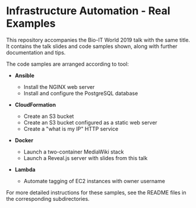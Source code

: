 # Infrastructure Automation - Real Examples

This repository accompanies the Bio-IT World 2019 talk with the same
title. It contains the talk slides and code samples shown, along with
further documentation and tips.

The code samples are arranged according to tool:

* **Ansible**
  * Install the NGINX web server
  * Install and configure the PostgreSQL database

* **CloudFormation**
  * Create an S3 bucket
  * Create an S3 bucket configured as a static web server
  * Create a "what is my IP" HTTP service

* **Docker**
  * Launch a two-container MediaWiki stack
  * Launch a Reveal.js server with slides from this talk
  
* **Lambda**
  * Automate tagging of EC2 instances with owner username

For more detailed instructions for these samples, see the README files
in the corresponding subdirectories.
